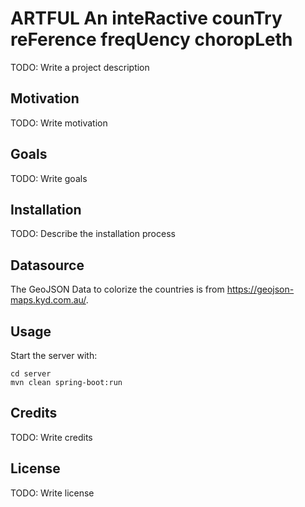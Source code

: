 # ARTFUL	An inteRactive counTry reFerence freqUency choropLeth

TODO: Write a project description

## Motivation

TODO: Write motivation

## Goals

TODO: Write goals

## Installation

TODO: Describe the installation process

## Datasource
The GeoJSON Data to colorize the countries is from <https://geojson-maps.kyd.com.au/>.

## Usage

Start the server with:
```
cd server
mvn clean spring-boot:run
```

## Credits

TODO: Write credits

## License

TODO: Write license
